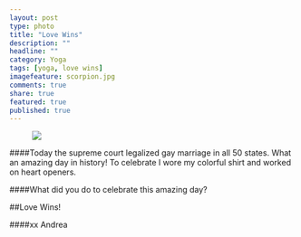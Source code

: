 ```yaml
---
layout: post
type: photo
title: "Love Wins"
description: ""
headline: ""
category: Yoga
tags: [yoga, love wins]
imagefeature: scorpion.jpg
comments: true
share: true
featured: true
published: true
---
```


<figure>
  <img src="http://i1208.photobucket.com/albums/cc370/apegg23/scorpion_zps2gsbfubh.jpg">
</figure>

####Today the supreme court legalized gay marriage in all 50 states.  What an amazing day in history! To celebrate I wore my colorful shirt and worked on heart openers.

####What did you do to celebrate this amazing day?

##Love Wins!

####xx Andrea
